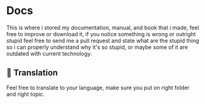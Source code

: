 # Docs

This is where i stored my documentation, manual, and book that i made, feel free to improve or download it, if you notice something is wrong or outright stupid feel free to send me a pull request and state what are the stupid thing so i can properly understand why it's so stupid, or maybe some of it are outdated with current technology.

## 🌟 Translation

Feel free to translate to your language, make sure you put on right folder and right topic.
